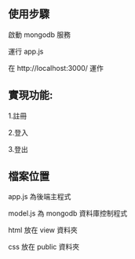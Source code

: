 ## 使用步驟
啟動 mongodb 服務

運行 app.js

在 http://localhost:3000/ 運作

## 實現功能:

1.註冊

2.登入

3.登出

## 檔案位置

app.js 為後端主程式

model.js 為 mongodb 資料庫控制程式

html 放在 view 資料夾

css 放在 public 資料夾
